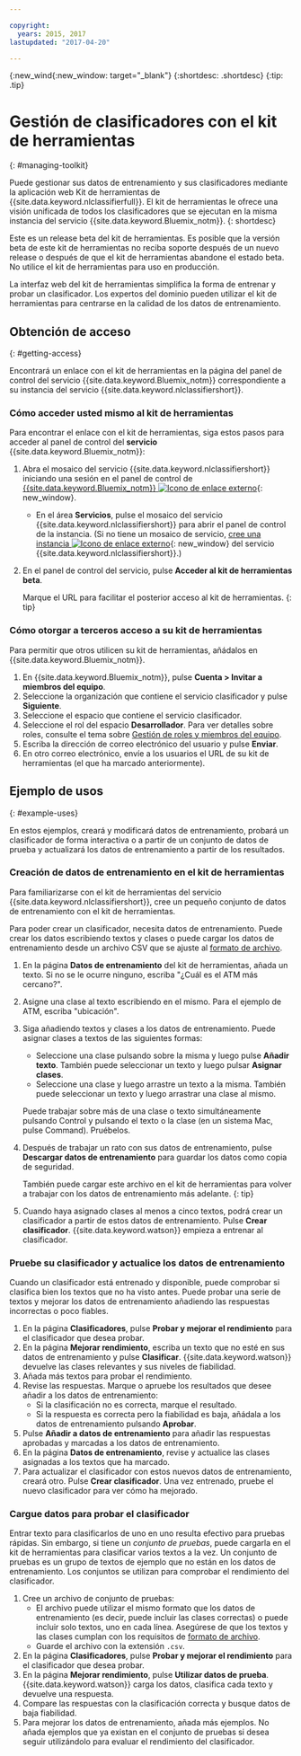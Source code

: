 ```yaml
---

copyright:
  years: 2015, 2017
lastupdated: "2017-04-20"

---
```


{:new_wind{:new_window: target="_blank"}
{:shortdesc: .shortdesc}
{:tip: .tip}

# Gestión de clasificadores con el kit de herramientas
{: #managing-toolkit}

Puede gestionar sus datos de entrenamiento y sus clasificadores mediante la aplicación web Kit de herramientas de {{site.data.keyword.nlclassifierfull}}. El kit de herramientas le ofrece una visión unificada de todos los clasificadores que se ejecutan en la misma instancia del servicio {{site.data.keyword.Bluemix_notm}}.
{: shortdesc}

Este es un release beta del kit de herramientas. Es posible que la versión beta de este kit de herramientas no reciba soporte después de un nuevo release o después de que el kit de herramientas abandone el estado beta. No utilice el kit de herramientas para uso en producción. 

La interfaz web del kit de herramientas simplifica la forma de entrenar y probar un clasificador. Los expertos del dominio pueden utilizar el kit de herramientas para centrarse en la calidad de los datos de entrenamiento. 

## Obtención de acceso
{: #getting-access}

Encontrará un enlace con el kit de herramientas en la página del panel de control del servicio {{site.data.keyword.Bluemix_notm}} correspondiente a su instancia del servicio {{site.data.keyword.nlclassifiershort}}.

### Cómo acceder usted mismo al kit de herramientas

Para encontrar el enlace con el kit de herramientas, siga estos pasos para acceder al panel de control del **servicio** {{site.data.keyword.Bluemix_notm}}: 

1. Abra el mosaico del servicio {{site.data.keyword.nlclassifiershort}} iniciando una sesión en el panel de control de [{{site.data.keyword.Bluemix_notm}} ![Icono de enlace externo](../../icons/launch-glyph.svg "Icono de enlace externo")](https://console.{DomainName}/dashboard/services){: new_window}.

	-  En el área **Servicios**, pulse el mosaico del servicio {{site.data.keyword.nlclassifiershort}} para abrir el panel de control de la instancia. (Si no tiene un mosaico de servicio, [cree una instancia ![Icono de enlace externo](../../icons/launch-glyph.svg)](https://console.{DomainName}/catalog/services/natural-language-classifier/){: new_window} del servicio {{site.data.keyword.nlclassifiershort}}.)
1. En el panel de control del servicio, pulse **Acceder al kit de herramientas beta**.

	Marque el URL para facilitar el posterior acceso al kit de herramientas.
	{: tip}

### Cómo otorgar a terceros acceso a su kit de herramientas

Para permitir que otros utilicen su kit de herramientas, añádalos en {{site.data.keyword.Bluemix_notm}}.

1.  En {{site.data.keyword.Bluemix_notm}}, pulse **Cuenta > Invitar a miembros del equipo**.
1.  Seleccione la organización que contiene el servicio clasificador y pulse **Siguiente**.
1.  Seleccione el espacio que contiene el servicio clasificador. 
1.  Seleccione el rol del espacio **Desarrollador**. Para ver detalles sobre roles, consulte el tema sobre [Gestión de roles y miembros del equipo](/docs/admin/users_roles.html).
1.  Escriba la dirección de correo electrónico del usuario y pulse **Enviar**.
1.  En otro correo electrónico, envíe a los usuarios el URL de su kit de herramientas (el que ha marcado anteriormente). 

## Ejemplo de usos
{: #example-uses}

En estos ejemplos, creará y modificará datos de entrenamiento, probará un clasificador de forma interactiva o a partir de un conjunto de datos de prueba y actualizará los datos de entrenamiento a partir de los resultados. 

### Creación de datos de entrenamiento en el kit de herramientas

Para familiarizarse con el kit de herramientas del servicio {{site.data.keyword.nlclassifiershort}}, cree un pequeño conjunto de datos de entrenamiento con el kit de herramientas. 

Para poder crear un clasificador, necesita datos de entrenamiento. Puede crear los datos escribiendo textos y clases o puede cargar los datos de entrenamiento desde un archivo CSV que se ajuste al [formato de archivo](/docs/services/natural-language-classifier/using-your-data.html).
1. En la página **Datos de entrenamiento** del kit de herramientas, añada un texto. Si no se le ocurre ninguno, escriba "¿Cuál es el ATM más cercano?". 
1. Asigne una clase al texto escribiendo en el mismo. Para el ejemplo de ATM, escriba "ubicación".
1. Siga añadiendo textos y clases a los datos de entrenamiento. Puede asignar clases a textos de las siguientes formas: 
	-   Seleccione una clase pulsando sobre la misma y luego pulse **Añadir texto**. También puede seleccionar un texto y luego pulsar **Asignar clases**.
	-   Seleccione una clase y luego arrastre un texto a la misma. También puede seleccionar un texto y luego arrastrar una clase al mismo. 

	Puede trabajar sobre más de una clase o texto simultáneamente pulsando Control y pulsando el texto o la clase (en un sistema Mac, pulse Command). Pruébelos.
1. Después de trabajar un rato con sus datos de entrenamiento, pulse **Descargar datos de entrenamiento** para guardar los datos como copia de seguridad. 

	También puede cargar este archivo en el kit de herramientas para volver a trabajar con los datos de entrenamiento más adelante. {: tip}
1. Cuando haya asignado clases al menos a cinco textos, podrá crear un clasificador a partir de estos datos de entrenamiento. Pulse **Crear clasificador**. {{site.data.keyword.watson}} empieza a entrenar al clasificador. 

### Pruebe su clasificador y actualice los datos de entrenamiento

Cuando un clasificador está entrenado y disponible, puede comprobar si clasifica bien los textos que no ha visto antes. Puede probar una serie de textos y mejorar los datos de entrenamiento añadiendo las respuestas incorrectas o poco fiables. 

1.  En la página **Clasificadores**, pulse **Probar y mejorar el rendimiento** para el clasificador que desea probar. 
1.  En la página **Mejorar rendimiento**, escriba un texto que no esté en sus datos de entrenamiento y pulse **Clasificar**. {{site.data.keyword.watson}} devuelve las clases relevantes y sus niveles de fiabilidad. 
1.  Añada más textos para probar el rendimiento. 
1.  Revise las respuestas. Marque o apruebe los resultados que desee añadir a los datos de entrenamiento: 
	- Si la clasificación no es correcta, marque el resultado. 
	- Si la respuesta es correcta pero la fiabilidad es baja, añádala a los datos de entrenamiento pulsando **Aprobar**.
1.  Pulse **Añadir a datos de entrenamiento** para añadir las respuestas aprobadas y marcadas a los datos de entrenamiento. 
1.  En la página **Datos de entrenamiento**, revise y actualice las clases asignadas a los textos que ha marcado. 
1.  Para actualizar el clasificador con estos nuevos datos de entrenamiento, creará otro. Pulse **Crear clasificador**. Una vez entrenado, pruebe el nuevo clasificador para ver cómo ha mejorado. 

### Cargue datos para probar el clasificador

Entrar texto para clasificarlos de uno en uno resulta efectivo para pruebas rápidas. Sin embargo, si tiene un *conjunto de pruebas*, puede cargarla en el kit de herramientas para clasificar varios textos a la vez. Un conjunto de pruebas es un grupo de textos de ejemplo que no están en los datos de entrenamiento. Los conjuntos se utilizan para comprobar el rendimiento del clasificador. 

1.  Cree un archivo de conjunto de pruebas: 
	- El archivo puede utilizar el mismo formato que los datos de entrenamiento (es decir, puede incluir las clases correctas) o puede incluir solo textos, uno en cada línea. Asegúrese de que los textos y las clases cumplan con los requisitos de [formato de archivo](/docs/services/natural-language-classifier/using-your-data.html). 
    -   Guarde el archivo con la extensión `.csv`. 
1.  En la página **Clasificadores**, pulse **Probar y mejorar el rendimiento** para el clasificador que desea probar. 
1.  En la página **Mejorar rendimiento**, pulse **Utilizar datos de prueba**. {{site.data.keyword.watson}} carga los datos, clasifica cada texto y devuelve una respuesta. 
1.  Compare las respuestas con la clasificación correcta y busque datos de baja fiabilidad. 
1.  Para mejorar los datos de entrenamiento, añada más ejemplos. No añada ejemplos que ya existan en el conjunto de pruebas si desea seguir utilizándolo para evaluar el rendimiento del clasificador. 
